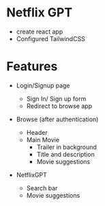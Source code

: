 # Netflix GPT

- create react app
- Configured TailwindCSS

# Features

- Login/Signup page
  - Sign In/ Sign up form
  - Redirect to browse app
- Browse (after authentication)

  - Header
  - Main Movie
    - Trailer in background
    - Title and description
    - Movie suggestions

- NetflixGPT
  - Search bar
  - Movie suggestions
